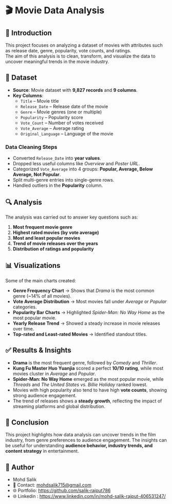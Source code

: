 # 🎬 Movie Data Analysis

## 📌 Introduction
This project focuses on analyzing a dataset of movies with attributes such as release date, genre, popularity, vote counts, and ratings.  
The aim of this analysis is to clean, transform, and visualize the data to uncover meaningful trends in the movie industry.  

## 📂 Dataset
- **Source**: Movie dataset with **9,827 records** and **9 columns**.  
- **Key Columns**:
  - `Title` – Movie title  
  - `Release_Date` – Release date of the movie  
  - `Genre` – Movie genres (one or multiple)  
  - `Popularity` – Popularity score  
  - `Vote_Count` – Number of votes received  
  - `Vote_Average` – Average rating  
  - `Original_Language` – Language of the movie  

### Data Cleaning Steps
- Converted `Release_Date` into **year values**.  
- Dropped less useful columns like *Overview* and *Poster URL*.  
- Categorized `Vote_Average` into 4 groups: **Popular, Average, Below Average, Not Popular**.  
- Split multi-genre entries into single-genre rows.  
- Handled outliers in the **Popularity** column.  

## 🔍 Analysis
The analysis was carried out to answer key questions such as:
1. **Most frequent movie genre**  
2. **Highest rated movies (by vote average)**  
3. **Most and least popular movies**  
4. **Trend of movie releases over the years**  
5. **Distribution of ratings and popularity**  

## 📊 Visualizations
Some of the main charts created:
- **Genre Frequency Chart** → Shows that *Drama* is the most common genre (~14% of all movies).  
- **Vote Average Distribution** → Most movies fall under *Average* or *Popular* categories.  
- **Popularity Bar Charts** → Highlighted *Spider-Man: No Way Home* as the most popular movie.  
- **Yearly Release Trend** → Showed a steady increase in movie releases over time.  
- **Top-rated and Least-rated Movies** → Identified standout titles.  

## ✅ Results & Insights
- **Drama** is the most frequent genre, followed by *Comedy* and *Thriller*.  
- **Kung Fu Master Huo Yuanjia** scored a perfect **10/10 rating**, while most movies cluster in *Average* and *Popular*.  
- **Spider-Man: No Way Home** emerged as the most popular movie, while *Threads* and *The United States vs. Billie Holiday* ranked lowest.  
- Movies with high popularity also tend to have high **vote counts**, showing strong audience engagement.  
- The trend of releases shows a **steady growth**, reflecting the impact of streaming platforms and global distribution.  

## 🚀 Conclusion
This project highlights how data analysis can uncover trends in the film industry, from genre preferences to audience engagement. The insights can be useful for understanding **audience behavior, industry trends, and content strategy** in entertainment.  

## 👤 Author
- Mohd Salik
- 📧 Contact: mohdsalik715@gmail.com 
- 🌐 Portfolio: https://github.com/salik-rajput786
- 🌐 Linkedin : https://www.linkedin.com/in/mohd-salik-rajput-406531247/ 

